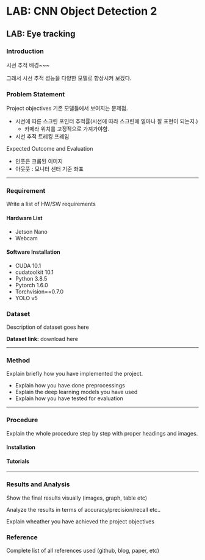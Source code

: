# LAB: CNN Object Detection 2



## LAB: Eye tracking



### Introduction

시선 추적 배경~~~

그래서 시선 추적 성능을 다양한 모델로 향상시켜 보겠다. 

### Problem Statement

Project objectives
기존 모델들에서 보여지는 문제점. 

- 시선에 따른 스크린 포인터 추적률(시선에 따라 스크린에 얼마나 잘 표현이 되는지.)
  - 카메라 위치를 고정적으로 가져가야함.
- 시선 추적 트레킹 프레임

Expected Outcome and Evaluation

- 인풋은 크롭된 이미지
- 아웃풋 : 모니터 센터 기준 좌표 

------

### Requirement

Write a list of HW/SW requirements

#### Hardware List

- Jetson Nano
- Webcam

#### Software Installation

- CUDA 10.1
- cudatoolkit 10.1
- Python 3.8.5
- Pytorch 1.6.0
- Torchvision==0.7.0
- YOLO v5

### Dataset

Description of dataset goes here

**Dataset link:** download here

------

### Method

Explain briefly how you have implemented the project.

- Explain how you have done preprocessings
- Explain the deep learning models you have used
- Explain how you have tested for evaluation

------

### Procedure

Explain the whole procedure step by step with proper headings and images.

#### Installation

#### Tutorials

------

### Results and Analysis

Show the final results visually (images, graph, table etc)

Analyze the results in terms of accuracy/precision/recall etc..

Explain wheather you have achieved the project objectives

### Reference

Complete list of all references used (github, blog, paper, etc)